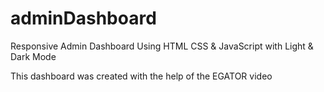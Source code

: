 # adminDashboard
Responsive Admin Dashboard Using HTML CSS &amp; JavaScript with Light &amp; Dark Mode

This dashboard was created with the help of the EGATOR video